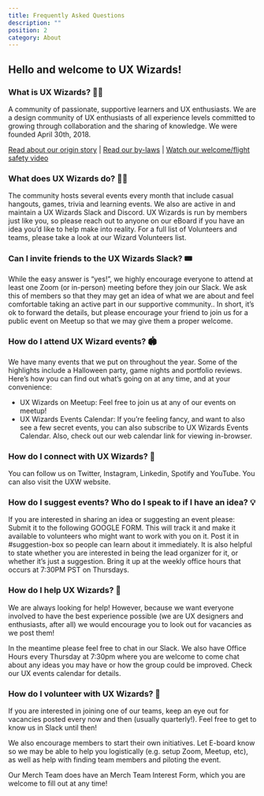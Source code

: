 ```yaml
---
title: Frequently Asked Questions
description: ""
position: 2
category: About
---
```


## Hello and welcome to UX Wizards!

### What is UX Wizards? 🧙🏽

<alert>
A community of passionate, supportive learners and UX enthusiasts.
</alert>
We are a design community of UX enthusiasts of all experience levels committed to growing through collaboration and the sharing of knowledge. We were founded April 30th, 2018.

[Read about our origin story]() | [Read our by-laws]() | [Watch our welcome/flight safety video]()

### What does UX Wizards do? 👩‍💻

The community hosts several events every month that include casual hangouts, games, trivia and learning events. We also are active in and maintain a UX Wizards Slack and Discord. UX Wizards is run by members just like you, so please reach out to anyone on our eBoard if you have an idea you’d like to help make into reality. For a full list of Volunteers and teams, please take a look at our Wizard Volunteers list.

### Can I invite friends to the UX Wizards Slack? 🎟️

While the easy answer is “yes!”, we highly encourage everyone to attend at least one Zoom (or in-person) meeting before they join our Slack. We ask this of members so that they may get an idea of what we are about and feel comfortable taking an active part in our supportive community.. In short, it’s ok to forward the details, but please encourage your friend to join us for a public event on Meetup so that we may give them a proper welcome.

### How do I attend UX Wizard events? 🏟️

We have many events that we put on throughout the year. Some of the highlights include a Halloween party, game nights and portfolio reviews. Here’s how you can find out what’s going on at any time, and at your convenience:

- UX Wizards on Meetup: Feel free to join us at any of our events on meetup!
- UX Wizards Events Calendar: If you’re feeling fancy, and want to also see a few secret events, you can also subscribe to UX Wizards Events Calendar. Also, check out our web calendar link for viewing in-browser.

### How do I connect with UX Wizards? 🐬

You can follow us on Twitter, Instagram, Linkedin, Spotify and YouTube. You can also visit the UXW website.

### How do I suggest events? Who do I speak to if I have an idea? 💡

If you are interested in sharing an idea or suggesting an event please:
Submit it to the following GOOGLE FORM. This will track it and make it available to volunteers who might want to work with you on it.
Post it in #suggestion-box so people can learn about it immediately. It is also helpful to state whether you are interested in being the lead organizer for it, or whether it’s just a suggestion.
Bring it up at the weekly office hours that occurs at 7:30PM PST on Thursdays.

### How do I help UX Wizards? 💪

We are always looking for help! However, because we want everyone involved to have the best experience possible (we are UX designers and enthusiasts, after all) we would encourage you to look out for vacancies as we post them!

In the meantime please feel free to chat in our Slack. We also have Office Hours every Thursday at 7:30pm where you are welcome to come chat about any ideas you may have or how the group could be improved. Check our UX events calendar for details.

### How do I volunteer with UX Wizards? 🔨

If you are interested in joining one of our teams, keep an eye out for vacancies posted every now and then (usually quarterly!). Feel free to get to know us in Slack until then!

We also encourage members to start their own initiatives. Let E-board know so we may be able to help you logistically (e.g. setup Zoom, Meetup, etc), as well as help with finding team members and piloting the event.

Our Merch Team does have an Merch Team Interest Form, which you are welcome to fill out at any time!
